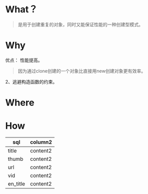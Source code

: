 
# What？
> 是用于创建重复的对象，同时又能保证性能的一种创建型模式。

# Why
优点： 
性能提高。
> 因为通过clone创建的一个对象比直接用new创建对象更有效率。

 2、逃避构造函数的约束。


# Where
# How


|sql|column2|
|-|-|
|title|content2|
|thumb|content2|
|url|content2|
|vid|content2|
|en_title|content2|


